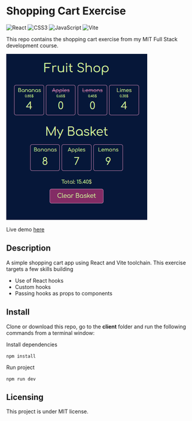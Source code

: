 # Shopping Cart Exercise

![React](https://img.shields.io/badge/react-%2320232a.svg?style=for-the-badge&logo=react&logoColor=%2361DAFB) ![CSS3](https://img.shields.io/badge/css3-%231572B6.svg?style=for-the-badge&logo=css3&logoColor=white) ![JavaScript](https://img.shields.io/badge/javascript-%23323330.svg?style=for-the-badge&logo=javascript&logoColor=%23F7DF1E) ![Vite](https://img.shields.io/badge/vite-%23646CFF.svg?style=for-the-badge&logo=vite&logoColor=white)

This repo contains the shopping cart exercise from my MIT Full Stack development course.

<img src="https://github.com/Mike-Veilleux/Shopping-Cart-Exercise/blob/main/client/src/assets/shoppinCartScreenshot.png">

Live demo [here](https://mike-veilleux.github.io/Shopping-Cart-Exercise/)

## Description

A simple shopping cart app using React and Vite toolchain. This exercise targets a few skills building

- Use of React hooks
- Custom hooks
- Passing hooks as props to components

## Install

Clone or download this repo, go to the **client** folder and run the following commands from a terminal window:

Install dependencies

```
npm install
```

Run project

```
npm run dev
```

## Licensing

This project is under MIT license.
